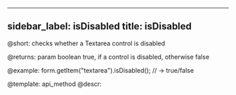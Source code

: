 
---
sidebar_label: isDisabled
title: isDisabled
---          

@short: checks whether a Textarea control is disabled

@returns:
param   boolean     true, if a control is disabled, otherwise false


@example:
form.getItem("textarea").isDisabled(); 
// -> true/false

@template: api_method
@descr:


